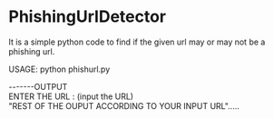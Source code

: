 # PhishingUrlDetector
It is a simple python code to find if the given url may or may not be a phishing url. 


USAGE: 
python phishurl.py 

-------OUTPUT</br>
ENTER THE URL : (input the URL) </br>
"REST OF THE OUPUT ACCORDING TO YOUR INPUT URL".....

